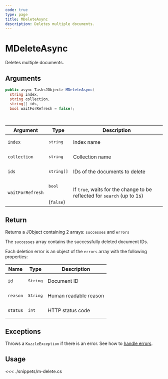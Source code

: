 ```yaml
---
code: true
type: page
title: MDeleteAsync
description: Deletes multiple documents.
---
```


# MDeleteAsync

Deletes multiple documents.

## Arguments

```csharp
public async Task<JObject> MDeleteAsync(
  string index, 
  string collection, 
  string[] ids, 
  bool waitForRefresh = false);

```

<br/>

| Argument     | Type                                      | Description                    |
| ------------ | ----------------------------------------- | ------------------------------ |
| `index`      | <pre>string</pre>             | Index name                     |
| `collection` | <pre>string</pre>             | Collection name                |
| `ids`        | <pre>string[]</pre> | IDs of the documents to delete |
| `waitForRefresh`   | <pre>bool</pre><br/>(`false`)       | If `true`, waits for the change to be reflected for `search` (up to 1s)           |

## Return

Returns a JObject containing 2 arrays: `successes` and `errors`

The `successes` array contains the successfully deleted document IDs.

Each deletion error is an object of the `errors` array with the following properties:

| Name      | Type              | Description                                            |
| --------- | ----------------- | ------------------------------------------------------ |
| `id`      | <pre>String</pre> | Document ID                                      |
| `reason`  | <pre>String</pre> | Human readable reason |
| `status`  | <pre>int</pre> | HTTP status code |

## Exceptions

Throws a `KuzzleException` if there is an error. See how to [handle errors](/sdk/csharp/2/essentials/error-handling).

## Usage

<<< ./snippets/m-delete.cs

